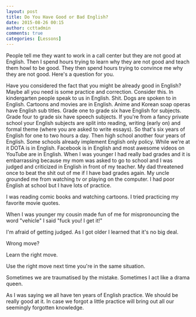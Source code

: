 ```yaml
---
layout: post
title: Do You Have Good or Bad English?
date: 2015-08-26 00:15
author: ccttadmin
comments: true
categories: [Lessons]
---
```

People tell me they want to work in a call center but they are not good at English. Then I spend hours trying to learn why they are not good and teach them howl to be good. They then spend hours trying to convince me why they are not good. Here's a question for you.

Have you considered the fact that you might be already good in English? Maybe all you need is some practice and correction. Consider this. In kindergarten people speak to us in English. Shit. Dogs are spoken to in English. Cartoons and movies are in English. Anime and Korean soap operas have English sub titles. Grade one to grade six have English for subjects. Grade four to grade six have speech subjects. If you're from a fancy private school your English subjects are split into reading, writing (early on) and formal theme (where you are asked to write essays). So that's six years of English for one to two hours a day. Then high school another four years of English. Some schools already implement English only policy. While we're at it DOTA is in English. Facebook is in English and most awesome videos on YouTube are in English.
When I was younger I had really bad grades and it is embarrassing because my mom was asked to go to school and I was judged and criticized in English in front of my teacher. My dad threatened once to beat the shit out of me if I have bad grades again. My uncle grounded me from watching tv or playing on the computer. I had poor English at school but I have lots of practice.

I was reading comic books and watching cartoons. I tried practicing my favorite movie quotes.

When I was younger my cousin made fun of me for mispronouncing the word "vehicle" I said "fuck you! I get it!"

I'm afraid of getting judged. As I got older I learned that it's no big deal.

Wrong move?

Learn the right move.

Use the right move next time you're in the same situation.

Sometimes we are traumatised by the mistake. Sometimes I act like a drama queen.

As I was saying we all have ten years of English practice. We should be really good at it. In case we forgot a little practice will bring out all our seemingly forgotten knowledge.
